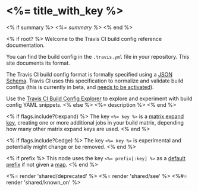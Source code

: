 # <%= title_with_key %>

<% if summary %>
*<%= summary %>*
<% end %>

<% if root? %>
Welcome to the Travis CI build config reference documentation.

You can find the build config in the `.travis.yml` file in your repository. This site documents its format.

The Travis CI build config format is formally specified using a [JSON Schema](https://github.com/travis-ci/travis-yml/blob/master/schema.json). Travis CI uses this specification to normalize and validate build configs (this is currently in beta, and [needs to be
activated](https://docs.travis-ci.com/user/build-config-validation)).

Use the [Travis CI Build Config Explorer](/explore) to explore and experiment with build config YAML snippets.
<% else %>
<%= description %>
<% end %>

<% if flags.include?(:expand) %>
The key `<%= key %>` is a [matrix expand key](/v1/docs/matrix_expand_keys), creating one or more additional jobs in your build matrix, depending how many other matrix expand keys are used.
<% end %>

<% if flags.include?(:edge) %>
The key `<%= key %>` is experimental and potentially might change or be removed.
<% end %>

<% if prefix %>
This node uses the key `<%= prefix[:key] %>` as a [default prefix](<%= path_to('types#map') %>) if not given a [map](<%= path_to('types') %>).
<% end %>

<%= render 'shared/deprecated' %>
<%= render 'shared/see' %>
<%#= render 'shared/known_on' %>
